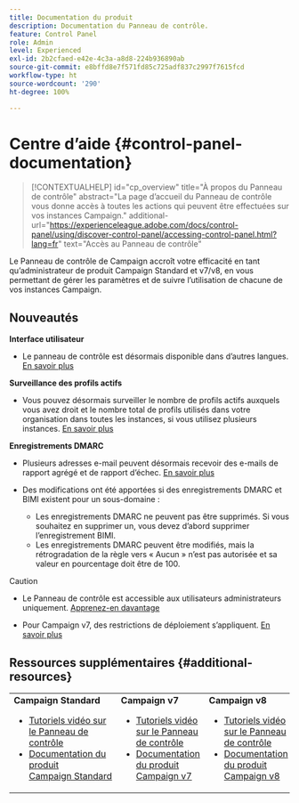 ```yaml
---
title: Documentation du produit
description: Documentation du Panneau de contrôle.
feature: Control Panel
role: Admin
level: Experienced
exl-id: 2b2cfaed-e42e-4c3a-a8d8-224b936890ab
source-git-commit: e8bffd8e7f571fd85c725adf837c2997f7615fcd
workflow-type: ht
source-wordcount: '290'
ht-degree: 100%

---
```


# Centre dʼaide {#control-panel-documentation}

>[!CONTEXTUALHELP]
>id="cp_overview"
>title="À propos du Panneau de contrôle"
>abstract="La page d’accueil du Panneau de contrôle vous donne accès à toutes les actions qui peuvent être effectuées sur vos instances Campaign."
>additional-url="https://experienceleague.adobe.com/docs/control-panel/using/discover-control-panel/accessing-control-panel.html?lang=fr" text="Accès au Panneau de contrôle"

Le Panneau de contrôle de Campaign accroît votre efficacité en tant quʼadministrateur de produit Campaign Standard et v7/v8, en vous permettant de gérer les paramètres et de suivre lʼutilisation de chacune de vos instances Campaign.

## Nouveautés

**Interface utilisateur**

* Le panneau de contrôle est désormais disponible dans d’autres langues. [En savoir plus](discover/using/discovering-the-interface.md#supported-languages-languages)

**Surveillance des profils actifs**

* Vous pouvez désormais surveiller le nombre de profils actifs auxquels vous avez droit et le nombre total de profils utilisés dans votre organisation dans toutes les instances, si vous utilisez plusieurs instances. [En savoir plus](performance-monitoring/using/active-profiles-monitoring.md)

**Enregistrements DMARC**

* Plusieurs adresses e-mail peuvent désormais recevoir des e-mails de rapport agrégé et de rapport d’échec. [En savoir plus](subdomains-certificates/using/dmarc.md)
* Des modifications ont été apportées si des enregistrements DMARC et BIMI existent pour un sous-domaine :

   * Les enregistrements DMARC ne peuvent pas être supprimés. Si vous souhaitez en supprimer un, vous devez d’abord supprimer l’enregistrement BIMI.
   * Les enregistrements DMARC peuvent être modifiés, mais la rétrogradation de la règle vers « Aucun » n’est pas autorisée et sa valeur en pourcentage doit être de 100.

>[!CAUTION]
>
>* Le Panneau de contrôle est accessible aux utilisateurs administrateurs uniquement. [Apprenez-en davantage](https://experienceleague.adobe.com/docs/control-panel/using/discover-control-panel/managing-permissions.html?lang=fr#discover-control-panel)
>
>* Pour Campaign v7, des restrictions de déploiement s’appliquent. [En savoir plus](faq.md#v7-restrictions)

## Ressources supplémentaires {#additional-resources}

<table>
    <tr>
        <td><b>Campaign Standard</b><br/>
        <ul>
            <li><a href="https://experienceleague.adobe.com/docs/campaign-standard-learn/control-panel/control-panel-overview.html?lang=fr">Tutoriels vidéo sur le Panneau de contrôle</a></li>
            <li><a href="https://experienceleague.adobe.com/docs/campaign-standard/using/campaign-standard-home.html?lang=fr">Documentation du produit Campaign Standard</a></li>
        </ul>
        </td>
        <td><b>Campaign v7</b><br/>
        <ul>
            <li><a href="https://experienceleague.adobe.com/docs/campaign-classic-learn/control-panel/control-panel-overview.html?lang=fr">Tutoriels vidéo sur le Panneau de contrôle</a></li>
            <li><a href="https://experienceleague.adobe.com/docs/campaign-classic/using/campaign-classic-home.html?lang=fr">Documentation du produit Campaign v7</a></li>
        </ul>
        </td>
        <td><b>Campaign v8</b><br/>
        <ul>
            <li><a href="https://experienceleague.adobe.com/docs/campaign-learn/control-panel/control-panel-overview.html?lang=fr">Tutoriels vidéo sur le Panneau de contrôle</a></li>
            <li><a href="https://experienceleague.adobe.com/docs/campaign/campaign-v8/campaign-home.html?lang=fr">Documentation du produit Campaign v8</a></li>
        </ul>
        </td>
    </tr>
</table>
